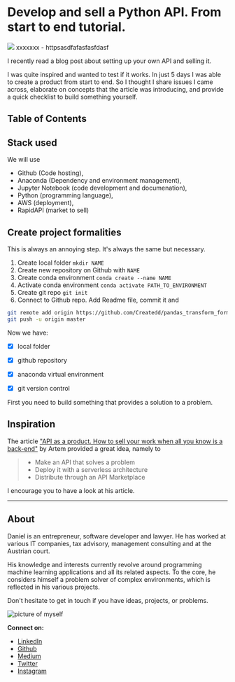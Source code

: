 # Develop and sell a Python API. From start to end tutorial.

[<img src="XXXXXXXX">](
httpsasdfafasfasfdasf)
xxxxxxx - httpsasdfafasfasfdasf

I recently read a blog post about setting up your own API and selling it.

I was quite inspired and wanted to test if it works. In just 5 days I was able to create a product from start to end. So I thought I share issues I came across, elaborate on concepts that the article was introducing, and provide a quick checklist to build something yourself.



## Table of Contents

## Stack used

We will use

- Github (Code hosting),
- Anaconda (Dependency and environment management),
- Jupyter Notebook (code development and documenation),
- Python (programming language),
- AWS (deployment),
- RapidAPI (market to sell)

## Create project formalities

This is always an annoying step. It's always the same but necessary.

1. Create local folder `mkdir NAME`
2. Create new repository on Github with `NAME`
3. Create conda environment `conda create --name NAME`
4. Activate conda environment `conda activate PATH_TO_ENVIRONMENT`
5. Create git repo `git init`
6. Connect to Github repo. Add Readme file, commit it and
```sh
git remote add origin https://github.com/Createdd/pandas_transform_format.git
git push -u origin master
```

Now we have:
- [x] local folder
- [x] github repository
- [x] anaconda virtual environment
- [x] git version control





First you need to build something that provides a solution to a problem.

## Inspiration

The article ["API as a product. How to sell your work when all you know is a back-end"](https://towardsdatascience.com/api-as-a-product-how-to-sell-your-work-when-all-you-know-is-a-back-end-bd78b1449119) by Artem provided a great idea, namely to

> - Make an API that solves a problem
> - Deploy it with a serverless architecture
> - Distribute through an API Marketplace

I encourage you to have a look at his article.





---

## About

Daniel is an entrepreneur, software developer and lawyer. He has worked at various IT companies, tax advisory, management consulting and at the Austrian court.

His knowledge and interests currently revolve around programming machine learning applications and all its related aspects. To the core, he considers himself a problem solver of complex environments, which is reflected in his various projects.

Don't hesitate to get in touch if you have ideas, projects, or problems.

![picture of myself](https://avatars2.githubusercontent.com/u/22077628?s=460&v=4)

**Connect on:**
- [LinkedIn](https://www.linkedin.com/in/createdd)
- [Github](https://github.com/Createdd)
- [Medium](https://medium.com/@createdd)
- [Twitter](https://twitter.com/_createdd)
- [Instagram](https://www.instagram.com/create.dd/)


<!-- Written by Daniel Deutsch -->
